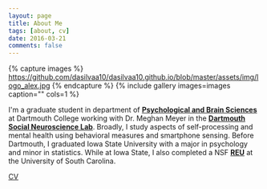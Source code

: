 ```yaml
---
layout: page
title: About Me
tags: [about, cv]
date: 2016-03-21
comments: false
---
```

    

{% capture images %} https://github.com/dasilvaa10/dasilvaa10.github.io/blob/master/assets/img/logo_alex.jpg {% endcapture %} {% include gallery images=images caption="" cols=1 %}

I'm a graduate student in department of <a href="https://pbs.dartmouth.edu//"><b>Psychological and Brain Sciences</b></a> at Dartmouth College working with Dr. Meghan Meyer in the <a href="http://www.dartmouth-socialneurolab.com/"><b>Dartmouth Social Neuroscience Lab</b></a>.  Broadly, I study aspects of self-processing and mental health using behavioral measures and smartphone sensing.  Before Dartmouth, I graduated Iowa State University with a major in psychology and minor in statistics. While at Iowa State, I also completed a NSF <a href="https://psych.sc.edu/srebcs/"><b>REU</b></a> at the University of South Carolina.

[CV](https://dasilvaa10.github.io/assets/cv.pdf)

